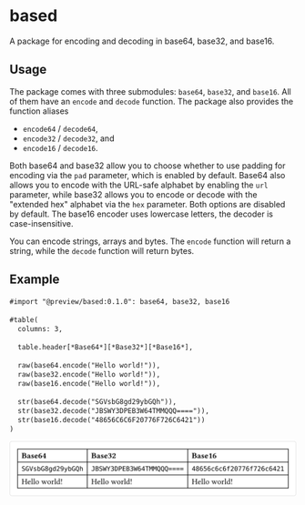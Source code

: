 # based

A package for encoding and decoding in base64, base32, and base16.

## Usage

The package comes with three submodules: `base64`, `base32`, and `base16`. All of them have an `encode` and `decode` function. The package also provides the function aliases

- `encode64` / `decode64`,
- `encode32` / `decode32`, and
- `encode16` / `decode16`.

Both base64 and base32 allow you to choose whether to use padding for encoding via the `pad` parameter, which is enabled by default. Base64 also allows you to encode with the URL-safe alphabet by enabling the `url` parameter, while base32 allows you to encode or decode with the "extended hex" alphabet via the `hex` parameter. Both options are disabled by default. The base16 encoder uses lowercase letters, the decoder is case-insensitive.

You can encode strings, arrays and bytes. The `encode` function will return a string, while the `decode` function will return bytes.

## Example

```typ
#import "@preview/based:0.1.0": base64, base32, base16

#table(
  columns: 3,
  
  table.header[*Base64*][*Base32*][*Base16*],

  raw(base64.encode("Hello world!")),
  raw(base32.encode("Hello world!")),
  raw(base16.encode("Hello world!")),

  str(base64.decode("SGVsbG8gd29ybGQh")),
  str(base32.decode("JBSWY3DPEB3W64TMMQQQ====")),
  str(base16.decode("48656C6C6F20776F726C6421"))
)
```

![Result of example code.](./assets/example.svg)
